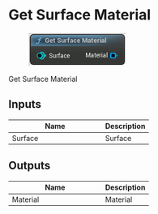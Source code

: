 # Get Surface Material

<div align="left" data-full-width="false">

<figure><img src="../../../.gitbook/assets/Get_Surface_Material.png" alt=""><figcaption></figcaption></figure>

</div>

Get Surface Material

## Inputs

<table><thead><tr><th width="170">Name</th><th>Description</th></tr></thead><tbody><tr><td>Surface</td><td>Surface</td></tr></tbody></table>

## Outputs

<table><thead><tr><th width="170">Name</th><th>Description</th></tr></thead><tbody><tr><td>Material</td><td>Material</td></tr></tbody></table>
